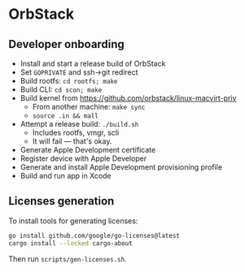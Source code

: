 # OrbStack

## Developer onboarding

- Install and start a release build of OrbStack
- Set `GOPRIVATE` and ssh->git redirect
- Build rootfs: `cd rootfs; make`
- Build CLI: `cd scon; make`
- Build kernel from https://github.com/orbstack/linux-macvirt-priv
  - From another machine: `make sync`
  - `source .in && mall`
- Attempt a release build: `./build.sh`
  - Includes rootfs, vmgr, scli
  - It will fail — that's okay.
- Generate Apple Development certificate
- Register device with Apple Developer
- Generate and install Apple Development provisioning profile
- Build and run app in Xcode

## Licenses generation

To install tools for generating licenses:

```bash
go install github.com/google/go-licenses@latest
cargo install --locked cargo-about
```

Then run `scripts/gen-licenses.sh`.
